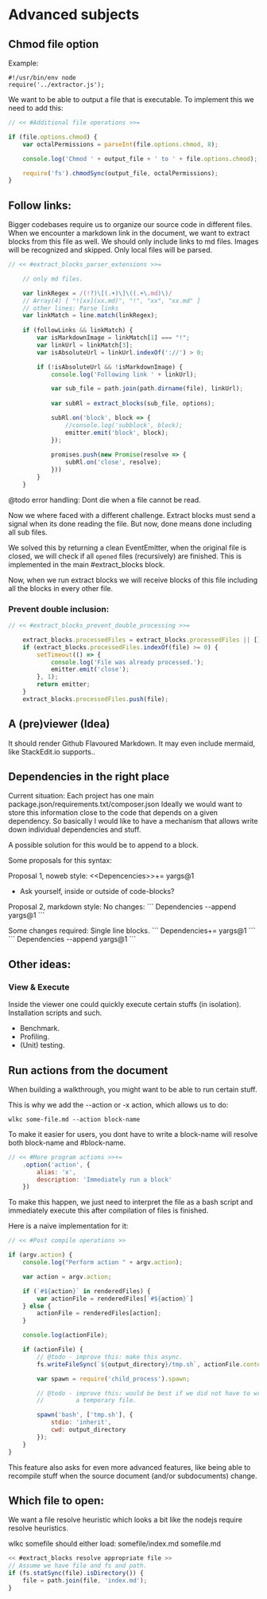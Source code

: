 # Advanced subjects

## Chmod file option

Example: 
```shell << bin/wlkc >> --chmod 0755
#!/usr/bin/env node 
require('../extractor.js');
```

We want to be able to output a file that is executable. To implement this
we need to add this:

```js \
// << #Additional file operations >>=

if (file.options.chmod) {
    var octalPermissions = parseInt(file.options.chmod, 8);

    console.log('Chmod ' + output_file + ' to ' + file.options.chmod);

    require('fs').chmodSync(output_file, octalPermissions);
}
```

## Follow links:

Bigger codebases require us to organize our source code in different files.
When we encounter a markdown link in the document, we want to extract blocks
from this file as well. We should only include links to md files. Images
will be recognized and skipped. Only local files will be parsed.

```js \
// << #extract_blocks_parser_extensions >>=

    // only md files.

    var linkRegex = /(!?)\[(.+)\]\((.+\.md)\)/
    // Array(4) [ "![xx](xx.md)", "!", "xx", "xx.md" ]
    // other lines: Parse links
    var linkMatch = line.match(linkRegex);
    
    if (followLinks && linkMatch) {
        var isMarkdownImage = linkMatch[1] === "!";
        var linkUrl = linkMatch[3];
        var isAbsoluteUrl = linkUrl.indexOf('://') > 0;

        if (!isAbsoluteUrl && !isMarkdownImage) {
            console.log('Following link ' + linkUrl);

            var sub_file = path.join(path.dirname(file), linkUrl);
            
            var subRl = extract_blocks(sub_file, options);

            subRl.on('block', block => {
                //console.log('subblock', block);
                emitter.emit('block', block);
            });
            
            promises.push(new Promise(resolve => {
                subRl.on('close', resolve);    
            }))
        }
    }
```

@todo error handling: Dont die when a file cannot be read. 

Now we where faced with a different challenge. Extract blocks must send
a signal when its done reading the file. But now, done means done including
all sub files. 

We solved this by returning a clean EventEmitter, when the original file is closed,
we will check if all `opened` files (recursively) are finished. This is implemented
in the main #extract_blocks block.

Now, when we run extract blocks we will receive blocks of this file including
all the blocks in every other file. 

### Prevent double inclusion:
```js \
// << #extract_blocks_prevent_double_processing >>=

    extract_blocks.processedFiles = extract_blocks.processedFiles || [];
    if (extract_blocks.processedFiles.indexOf(file) >= 0) {
        setTimeout(() => {
            console.log('File was already processed.');
            emitter.emit('close');  
        }, 1);
        return emitter;        
    }
    extract_blocks.processedFiles.push(file);
```

## A (pre)viewer (Idea)

It should render Github Flavoured Markdown. It may even include mermaid, like StackEdit.io supports..

## Dependencies in the right place

Current situation: Each project has one main package.json/requirements.txt/composer.json
Ideally we would want to store this information close to the code that depends on a given
dependency. So basically I would like to have a mechanism that allows write down individual
dependencies and stuff.

A possible solution for this would be to append
to a block.

Some proposals for this syntax:

Proposal 1, noweb style:
\<\<Depencencies\>\>+= yargs@1
- Ask yourself, inside or outside of code-blocks?

Proposal 2, markdown style:
No changes:
\`\`\` Dependencies --append
yargs@1
\`\`\`

Some changes required:
Single line blocks.
\`\`\` Dependencies+= yargs@1 \`\`\`
\`\`\` Dependencies --append yargs@1 \`\`\`

## Other ideas: 

### View & Execute 
Inside the viewer one could quickly execute certain stuffs (in isolation).
Installation scripts and such.

- Benchmark.
- Profiling.
- (Unit) testing.


## Run actions from the document
When building a walkthrough, you might want to be able 
to run certain stuff.

This is why we add the --action or -x action, which allows us to do:

`wlkc some-file.md --action block-name`

To make it easier for users, you dont have to write a block-name will resolve
both block-name and #block-name.

```js \
// << #More program actions >>+=
    .option('action', {
        alias: 'x',
        description: 'Immediately run a block'
    })
```

To make this happen, we just need to interpret 
the file as a bash script and immediately execute this
after compilation of files is finished.


Here is a naive implementation for it:

```js \
// << #Post compile operations >>

if (argv.action) {
    console.log("Perform action " + argv.action);

    var action = argv.action;

    if (`#${action}` in renderedFiles) {
        var actionFile = renderedFiles[`#${action}`]
    } else {
        actionFile = renderedFiles[action];
    }

    console.log(actionFile);

    if (actionFile) {
        // @todo - improve this: make this async.
        fs.writeFileSync(`${output_directory}/tmp.sh`, actionFile.content);

        var spawn = require('child_process').spawn;

        // @todo - improve this: would be best if we did not have to write 
        //         a temporary file. 

        spawn('bash', ['tmp.sh'], {
            stdio: 'inherit',
            cwd: output_directory
        });
    }
}
```

This feature also asks for even more advanced features, like being able
to recompile stuff when the source document (and/or subdocuments) change.


## Which file to open:
We want a file resolve heuristic which looks a bit like the nodejs require resolve heuristics. 

wlkc somefile should either load:
somefile/index.md
somefile.md

```js \
<< #extract_blocks resolve appropriate file >>
// Assume we have file and fs and path.
if (fs.statSync(file).isDirectory()) {
    file = path.join(file, 'index.md');
}
```